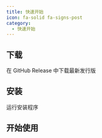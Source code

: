 ```yaml
---
title: 快速开始
icon: fa-solid fa-signs-post
category:
  - 快速开始
---
```


## 下载
在 GitHub Release 中下载最新发行版

## 安装
运行安装程序

## 开始使用